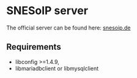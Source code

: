 # SNESoIP server #


The official server can be found here: [snesoip.de](http://snesoip.de
"SNESoIP server")


## Requirements ##

* libconfig >=1.4.9,
* libmariadbclient or libmysqlclient
